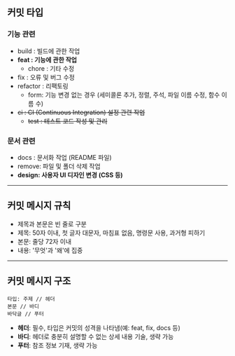 ## 커밋 타입
### 기능 관련
- build : 빌드에 관한 작업
- **feat : 기능에 관한 작업**
    - chore :  기타 수정
- fix  : 오류 및 버그 수정
- refactor : 리팩토링
    - form: 기능 변경 없는 경우 (세미콜론 추가, 정렬, 주석, 파일 이름 수정, 함수 이름  수)
- ~~ci : CI (Continuous Integration) 설정 관련 작업~~
    - ~~test : 테스트 코드 작성 및 관리~~

### 문서 관련
- docs : 문서화 작업 (README 파일)
- remove: 파일 및 폴더 삭제 작업
- **design: 사용자 UI 디자인 변경 (CSS 등)**
---
## 커밋 메시지 규칙

- 제목과 본문은 빈 줄로 구분
- 제목: 50자 이내, 첫 글자 대문자, 마침표 없음, 명령문 사용, 과거형 피하기
- 본문: 줄당 72자 이내
- 내용: '무엇'과 '왜'에 집중
---
## 커밋 메시지 구조

```tsx
타입: 주제 // 헤더
본문 // 바디
바닥글 // 푸터
```

- **헤더**: 필수, 타입은 커밋의 성격을 나타냄(예: feat, fix, docs 등)
- **바디**: 헤더로 충분히 설명할 수 없는 상세 내용 기술, 생략 가능
- **푸터**: 참조 정보 기재, 생략 가능